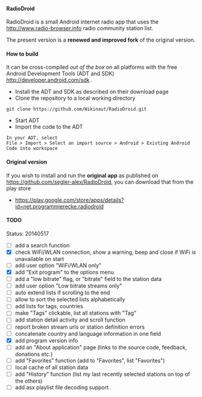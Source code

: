 #### RadioDroid

RadioDroid is a small Android internet radio app that uses the http://www.radio-browser.info radio community station list.

The present version is a **renewed and improved fork** of the original version. 


#### How to build

It can be cross-compiled *out of the box* on all platforms with the free Android Development Tools (ADT and SDK) http://developer.android.com/sdk . 
* Install the ADT and SDK as described on their download page
* Clone the repository to a local working directory

```
git clone https://github.com/Wikinaut/RadioDroid.git
```

* Start ADT
* Import the code to the ADT

```
In your ADT, select
File > Import > Select an import source > Android > Existing Android Code into workspace
```

#### Original version
If you wish to install and run the **original app** as published on https://github.com/segler-alex/RadioDroid, you can download that from the play store
* https://play.google.com/store/apps/details?id=net.programmierecke.radiodroid

#### TODO

Status: 20140517

- [ ] add a search function
- [x] check WiFi/WLAN connection, show a warning, beep and close if WiFi is unavailable on start
- [ ] add user option "WiFi/WLAN only"
- [x] add "Exit program" to the options menu
- [ ] add a "low bitrate" flag, or "bitrate" field to the station data
- [ ] add user option "Low bitrate streams only"
- [ ] auto extend lists if scrolling to the end
- [ ] allow to sort the selected lists alphabetically
- [ ] add lists for tags, countries
- [ ] make "Tags" clickable, list all stations with "Tag"
- [ ] add station detail activity and scroll function
- [ ] report broken stream urls or station definition errors
- [ ] concatenate country and language information in one field
- [x] add program version info
- [ ] add an "About application" page (links to the source code, feedback, donations etc.)
- [ ] add "Favorites" function (add to "Favorites", list "Favorites")
- [ ] local cache of all station data
- [ ] add "History" function (list my last recently selected stations on top of the others)
- [ ] add asx playlist file decoding support
